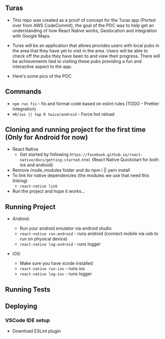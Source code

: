 ## Turas
- This repo was created as a proof of concept for the Turas app (Ported over from AWS CodeCommit), the goal of the POC was to help get an understanding of how React Native works, Geolocation and integration with Google Maps.

- Turas will be an application that allows provides users with local pubs in the area that they have yet to visit in the area. Users will be able to check off the pubs they have been to and view their progress. There will be achievements tied to visiting these pubs providing a fun and interactive aspect to the app.

- Here's some pics of the POC

## Commands
  - `npm run fix` - fix and format code based on eslint rules (TODO - Prettier integration)
  - `⌘R/ios || tap R twice/android` - Force hot reload

## Cloning and running project for the first time (Only for Android for now)
  - React Native
    - Get started by following `https://facebook.github.io/react-native/docs/getting-started.html` (React Native Quickstart for both ios and android)
  - Remove /node_modules folder and do npm i || yarn install
  - To link for native dependencies (the modules we use that need this linking)
    - `react-native link`
  - Run the project and hope it works...

## Running Project
- Android:
  - Run your android emulator via android studio
  - `react-native run-android` - runs android (connect mobile via usb to run on physical device)
  - `react-native log-android` - runs logger

- iOS:
  - Make sure you have xcode installed
  - `react-native run-ios` - runs ios
  - `react-native log-ios` - runs logger

## Running Tests

## Deploying

### VSCode IDE setup
- Download ESLint plugin

